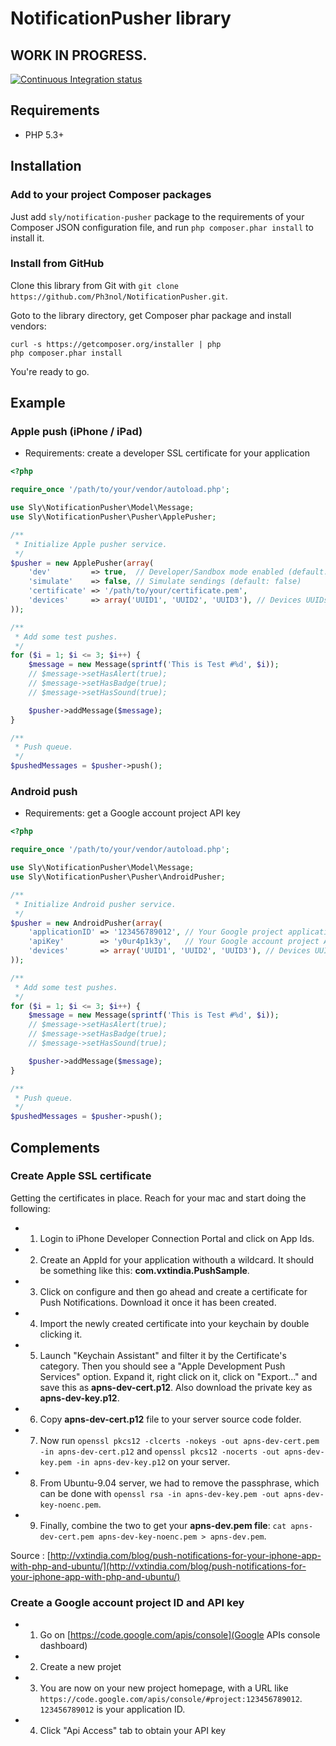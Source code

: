 # NotificationPusher library

## WORK IN PROGRESS.

[![Continuous Integration status](https://secure.travis-ci.org/Ph3nol/NotificationPusher.png)](http://travis-ci.org/Ph3nol/NotificationPusher)

## Requirements

* PHP 5.3+

## Installation

### Add to your project Composer packages

Just add `sly/notification-pusher` package to the requirements of your Composer JSON configuration file,
and run `php composer.phar install` to install it.

### Install from GitHub

Clone this library from Git with `git clone https://github.com/Ph3nol/NotificationPusher.git`.

Goto to the library directory, get Composer phar package and install vendors:

```
curl -s https://getcomposer.org/installer | php
php composer.phar install
```

You're ready to go.

## Example

### Apple push (iPhone / iPad)

* Requirements: create a developer SSL certificate for your application

``` php
<?php

require_once '/path/to/your/vendor/autoload.php';

use Sly\NotificationPusher\Model\Message;
use Sly\NotificationPusher\Pusher\ApplePusher;

/**
 * Initialize Apple pusher service.
 */
$pusher = new ApplePusher(array(
    'dev'         => true,  // Developer/Sandbox mode enabled (default: false)
    'simulate'    => false, // Simulate sendings (default: false)
    'certificate' => '/path/to/your/certificate.pem',
    'devices'     => array('UUID1', 'UUID2', 'UUID3'), // Devices UUIDs
));

/**
 * Add some test pushes.
 */
for ($i = 1; $i <= 3; $i++) {
    $message = new Message(sprintf('This is Test #%d', $i));
    // $message->setHasAlert(true);
    // $message->setHasBadge(true);
    // $message->setHasSound(true);

    $pusher->addMessage($message);
}

/**
 * Push queue.
 */
$pushedMessages = $pusher->push();

```

### Android push

* Requirements: get a Google account project API key

``` php
<?php

require_once '/path/to/your/vendor/autoload.php';

use Sly\NotificationPusher\Model\Message;
use Sly\NotificationPusher\Pusher\AndroidPusher;

/**
 * Initialize Android pusher service.
 */
$pusher = new AndroidPusher(array(
    'applicationID' => '123456789012', // Your Google project application ID
    'apiKey'        => 'y0ur4p1k3y',   // Your Google account project API key
    'devices'       => array('UUID1', 'UUID2', 'UUID3'), // Devices UUIDs
));

/**
 * Add some test pushes.
 */
for ($i = 1; $i <= 3; $i++) {
    $message = new Message(sprintf('This is Test #%d', $i));
    // $message->setHasAlert(true);
    // $message->setHasBadge(true);
    // $message->setHasSound(true);

    $pusher->addMessage($message);
}

/**
 * Push queue.
 */
$pushedMessages = $pusher->push();

```

## Complements

### Create Apple SSL certificate

Getting the certificates in place. Reach for your mac and start doing the following:

* 1. Login to iPhone Developer Connection Portal and click on App Ids.
* 2. Create an AppId for your application withouth a wildcard. It should be something like this: **com.vxtindia.PushSample**.
* 3. Click on configure and then go ahead and create a certificate for Push Notifications. Download it once it has been created.
* 4. Import the newly created certificate into your keychain by double clicking it.
* 5. Launch "Keychain Assistant" and filter it by the Certificate's category. Then you should see a "Apple Development Push Services" option. Expand it, right click on it, click on "Export..." and save this as **apns-dev-cert.p12**. Also download the private key as **apns-dev-key.p12**.
* 6. Copy **apns-dev-cert.p12** file to your server source code folder.
* 7. Now run `openssl pkcs12 -clcerts -nokeys -out apns-dev-cert.pem -in apns-dev-cert.p12` and `openssl pkcs12 -nocerts -out apns-dev-key.pem -in apns-dev-key.p12` on your server.
* 8. From Ubuntu-9.04 server, we had to remove the passphrase, which can be done with `openssl rsa -in apns-dev-key.pem -out apns-dev-key-noenc.pem`.
* 9. Finally, combine the two to get your **apns-dev.pem file**: `cat apns-dev-cert.pem apns-dev-key-noenc.pem > apns-dev.pem`.

Source : [http://vxtindia.com/blog/push-notifications-for-your-iphone-app-with-php-and-ubuntu/](http://vxtindia.com/blog/push-notifications-for-your-iphone-app-with-php-and-ubuntu/)

### Create a Google account project ID and API key

* 1. Go on [https://code.google.com/apis/console](Google APIs console dashboard)
* 2. Create a new projet
* 3. You are now on your new project homepage, with a URL like `https://code.google.com/apis/console/#project:123456789012`. `123456789012` is your application ID.
* 4. Click "Api Access" tab to obtain your API key
